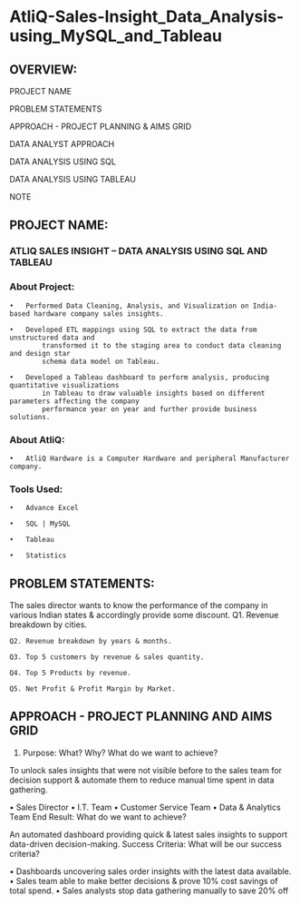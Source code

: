 # AtliQ-Sales-Insight_Data_Analysis-using_MySQL_and_Tableau

## OVERVIEW:

PROJECT NAME

PROBLEM STATEMENTS

APPROACH - PROJECT PLANNING & AIMS GRID

DATA ANALYST APPROACH

DATA ANALYSIS USING SQL

DATA ANALYSIS USING TABLEAU

NOTE


## PROJECT NAME:

### ATLIQ SALES INSIGHT – DATA ANALYSIS USING SQL AND TABLEAU

### About Project:
    •	Performed Data Cleaning, Analysis, and Visualization on India-based hardware company sales insights.

    •	Developed ETL mappings using SQL to extract the data from unstructured data and 
            transformed it to the staging area to conduct data cleaning and design star 
            schema data model on Tableau.

    •	Developed a Tableau dashboard to perform analysis, producing quantitative visualizations 
            in Tableau to draw valuable insights based on different parameters affecting the company 
            performance year on year and further provide business solutions.



### About AtliQ:

    •	AtliQ Hardware is a Computer Hardware and peripheral Manufacturer company.

### Tools Used:
    •	Advance Excel

    •	SQL | MySQL

    •	Tableau

    •	Statistics


## PROBLEM STATEMENTS:

The sales director wants to know the performance of the company in various Indian states & accordingly provide some discount.
    Q1. Revenue breakdown by cities.

    Q2. Revenue breakdown by years & months. 

    Q3. Top 5 customers by revenue & sales quantity.

    Q4. Top 5 Products by revenue.

    Q5. Net Profit & Profit Margin by Market.


## APPROACH - PROJECT PLANNING AND AIMS GRID

1. Purpose: What? Why? What do we want to achieve?
 
 To unlock sales insights that were not visible before to the sales team for decision support 
 & automate them to reduce manual time spent in data gathering.

 •	Sales Director
 •	I.T. Team
 •	Customer Service Team
 •	Data & Analytics Team
End Result: What do we want to achieve?

 An automated dashboard providing quick & latest sales insights to support data-driven decision-making.
Success Criteria: What will be our success criteria?

  •	Dashboards uncovering sales order insights with the latest data available.
  •	Sales team able to make better decisions & prove 10% cost savings of total spend.
  •	Sales analysts stop data gathering manually to save 20% off 
